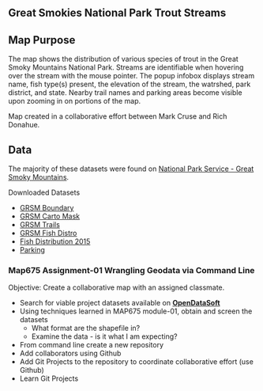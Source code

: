 ## Great Smokies National Park Trout Streams

## Map Purpose
The map shows the distribution of various species of trout in the Great Smoky Mountains National Park. Streams are identifiable when hovering over the stream with the mouse pointer. The popup infobox displays stream name, fish type(s) present, the elevation of the stream, the watrshed, park district, and state. Nearby trail names and parking areas become visible upon zooming in on portions of the map.

Map created in a collaborative effort between Mark Cruse and Rich Donahue.

## Data
The majority of these datasets were found on [National Park Service - Great Smoky Mountains](https://grsm-nps.opendata.arcgis.com/).

Downloaded Datasets
* [GRSM Boundary](https://grsm-nps.opendata.arcgis.com/datasets/grsm-boundary#)
* [GRSM Carto Mask](https://grsm-nps.opendata.arcgis.com/datasets/grsm-carto-mask)
* [GRSM Trails](https://grsm-nps.opendata.arcgis.com/datasets/256852d227c04006901dd211e36a61a7_0)
* [GRSM Fish Distro](https://www.arcgis.com/home/item.html?id=4eb8b99831de4326800f54f30c7c8e79)
* [Fish Distribution 2015](https://grsm-nps.opendata.arcgis.com/datasets/fish-distribution-2015)
*  [Parking](https://grsm-nps.opendata.arcgis.com/datasets/grsm-parking)


### Map675 Assignment-01 Wrangling Geodata via Command Line
Objective:  Create a collaborative map with an assigned classmate.
*   Search for viable project datasets available on [**OpenDataSoft**](https://www.opendatasoft.com/a-comprehensive-list-of-all-open-data-portals-around-the-world/#/united-states)
* Using techniques learned in MAP675 module-01,
obtain and screen the datasets
    * What format are the shapefile in?
    * Examine the data - is it what I am expecting?
* From command line create a new repository
*   Add collaborators using Github
*   Add Git Projects to the repository to coordinate collaborative effort (use Github)
*   Learn Git Projects